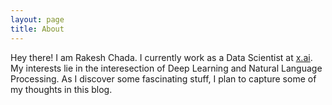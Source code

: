 ```yaml
---
layout: page
title: About
---
```

Hey there! I am Rakesh Chada. I currently work as a Data Scientist at [x.ai](https://x.ai).
My interests lie in the interesection of Deep Learning and Natural Language Processing.
As I discover some fascinating stuff, I plan to capture some of my thoughts in this blog.
